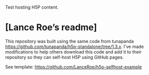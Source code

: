 Test hosting H5P content.
# [Lance Roe’s readme]
This repository was built using the same code from tunapanda https://github.com/tunapanda/h5p-standalone/tree/1.3.x. I've made modifications to help others download this code and add it to their repository so they can self-host H5P using GitHub pages.

See template: https://github.com/LanceRoe/h5p-selfhost-example
